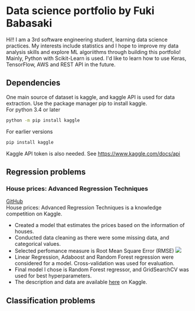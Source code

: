# Data science portfolio by Fuki Babasaki
Hi!! I am a 3rd software engineering student, learning data science practices. My interests include statistics and I hope to improve my data analysis skills and explore ML algoriithms through building this portfolio! Mainly, Python with Scikit-Learn is used. I'd like to learn how to use Keras, TensorFlow, AWS and REST API in the future.

## Dependencies
One main source of dataset is kaggle, and kaggle API is used for data extraction. Use the package manager pip to install kaggle. \
For python 3.4 or later
```bash
python -m pip install kaggle
```
For earlier versions
```bash
pip install kaggle
```
Kaggle API token is also needed. See https://www.kaggle.com/docs/api
## Regression problems
### House prices: Advanced Regression Techniques
[GitHub](https://github.com/Fuki-UoA/Data-science-portfolio/blob/main/Notebooks/Supervised/House-price-prediction/House%20price%20prediction.ipynb) \
House prices: Advanced Regression Techniques is a knowledge competition on Kaggle. 
- Created a model that estimates the prices based on the information of houses. 
- Conducted data cleaning as there were some missing data, and categorical values. 
- Selected perfomance measure is Root Mean Square Error (RMSE) <img src="https://render.githubusercontent.com/render/math?math=RMSE(X,h) = \sqrt{\frac{1}{m} \sum^m_{i=1} \left( h(x^{(i)}) - y^{(i)} \right)}^2">
- Linear Regression, Adaboost and Random Forest regression were considered for a model. Cross-validation was used for evaluation.
- Final model I chose is Random Forest regressor, and GridSearchCV was used for best hyperparameters.
- The description and data are available [here](https://www.kaggle.com/c/house-prices-advanced-regression-techniques) on Kaggle.
## Classification problems


